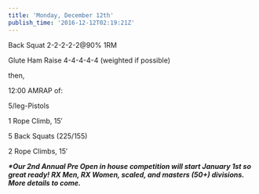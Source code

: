 ```yaml
---
title: 'Monday, December 12th'
publish_time: '2016-12-12T02:19:21Z'
---
```


Back Squat 2-2-2-2-2\@90% 1RM

Glute Ham Raise 4-4-4-4-4 (weighted if possible)

then,

12:00 AMRAP of:

5/leg-Pistols

1 Rope Climb, 15′

5 Back Squats (225/155)

2 Rope Climbs, 15′

***\*Our 2nd Annual Pre Open in house competition will start January 1st
so great ready! RX Men, RX Women, scaled, and masters (50+) divisions.
More details to come.***
